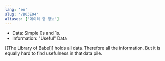 ```yaml
---
lang: 'en'
slug: '/B03E94'
aliases: ['데이터 중 정보']
---
```


- Data: Simple 0s and 1s.
- Information: "Useful" Data

[[The Library of Babel]] holds all data.
Therefore all the information.
But it is equally hard to find usefulness in that data pile.
